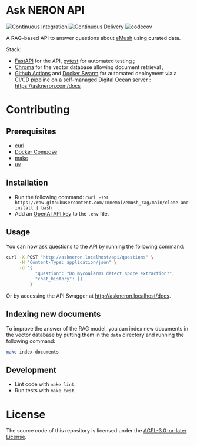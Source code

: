 # Ask NERON API

[![Continuous Integration](https://github.com/cmnemoi/emush_rag/actions/workflows/continuous_integration.yaml/badge.svg)](https://github.com/cmnemoi/emush_rag/actions/workflows/continuous_integration.yaml)
[![Continuous Delivery](https://github.com/cmnemoi/emush_rag/actions/workflows/create_github_release.yaml/badge.svg)](https://github.com/cmnemoi/emush_rag/actions/workflows/create_github_release.yaml)
[![codecov](https://codecov.io/gh/cmnemoi/emush_rag/graph/badge.svg?token=FLAARH38AG)](https://codecov.io/gh/cmnemoi/emush_rag)

A RAG-based API to answer questions about [eMush](https:/emush.eternaltwin.org/) using curated data.

Stack: 
- [FastAPI](https://fastapi.tiangolo.com/) for the API, [pytest](https://docs.pytest.org/en/stable/) for automated testing ;
- [Chroma](https://www.trychroma.com/) for the vector database allowing document retrieval ;
- [Github Actions](https://github.com/features/actions) and [Docker Swarm](https://docs.docker.com/engine/swarm/) for automated deployment via a CI/CD pipeline on a self-managed [Digital Ocean server](https://www.digitalocean.com/products/droplets/) : https://askneron.com/docs

# Contributing

## Prerequisites

- [curl](https://curl.se/)
- [Docker Compose](https://docs.docker.com/compose/install/)
- [make](https://www.gnu.org/software/make/)
- [uv](https://docs.astral.sh/uv/getting-started/installation/)

## Installation

- Run the following command: `curl -sSL https://raw.githubusercontent.com/cmnemoi/emush_rag/main/clone-and-install | bash`
- Add an [OpenAI API key](https://platform.openai.com/api-keys) to the `.env` file.

## Usage

You can now ask questions to the API by running the following command:

```bash
curl -X POST "http://askneron.localhost/api/questions" \
     -H "Content-Type: application/json" \
     -d '{
           "question": "Do mycoalarms detect spore extraction?",
           "chat_history": []
         }'
```

Or by accessing the API Swagger at http://askneron.localhost/docs.

## Indexing new documents

To improve the answer of the RAG model, you can index new documents in the vector database by putting them in the `data` directory and running the following command:

```bash
make index-documents
```

## Development

- Lint code with `make lint`.
- Run tests with `make test`.

# License

The source code of this repository is licensed under the [AGPL-3.0-or-later License](LICENSE).
